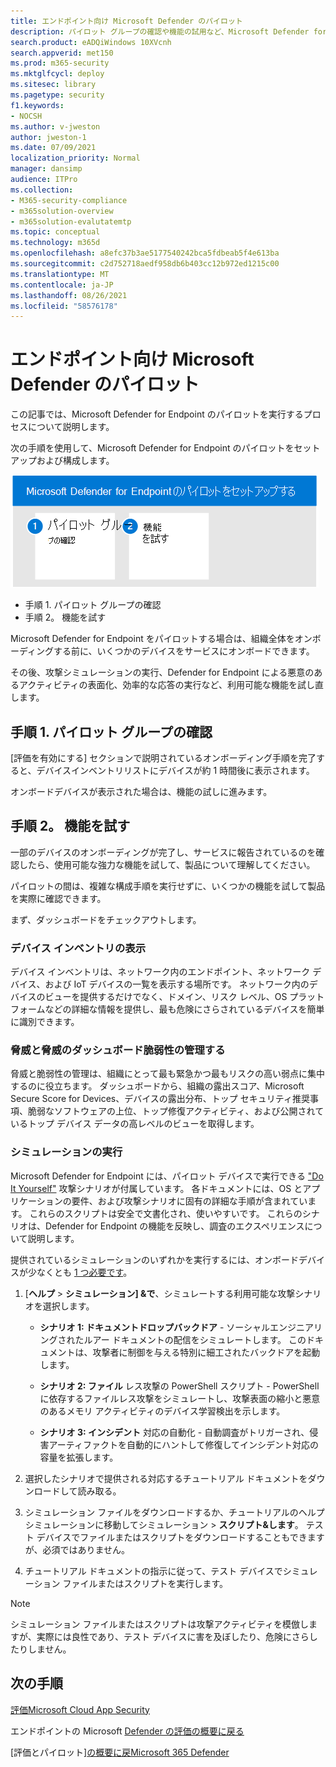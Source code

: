 ```yaml
---
title: エンドポイント向け Microsoft Defender のパイロット
description: パイロット グループの確認や機能の試用など、Microsoft Defender for Endpoint(MDE) のパイロットを実行する方法について説明します。
search.product: eADQiWindows 10XVcnh
search.appverid: met150
ms.prod: m365-security
ms.mktglfcycl: deploy
ms.sitesec: library
ms.pagetype: security
f1.keywords:
- NOCSH
ms.author: v-jweston
author: jweston-1
ms.date: 07/09/2021
localization_priority: Normal
manager: dansimp
audience: ITPro
ms.collection:
- M365-security-compliance
- m365solution-overview
- m365solution-evalutatemtp
ms.topic: conceptual
ms.technology: m365d
ms.openlocfilehash: a8efc37b3ae5177540242bca5fdbeab5f4e613ba
ms.sourcegitcommit: c2d752718aedf958db6b403cc12b972ed1215c00
ms.translationtype: MT
ms.contentlocale: ja-JP
ms.lasthandoff: 08/26/2021
ms.locfileid: "58576178"
---
```

# <a name="pilot-microsoft-defender-for-endpoint"></a>エンドポイント向け Microsoft Defender のパイロット

この記事では、Microsoft Defender for Endpoint のパイロットを実行するプロセスについて説明します。 

次の手順を使用して、Microsoft Defender for Endpoint のパイロットをセットアップおよび構成します。 

![Microsoft Defender for Identity を Defender 評価環境に追加する手順。](../../media/defender/m365-defender-endpoint-pilot-steps.png)

- 手順 1. パイロット グループの確認
- 手順 2。 機能を試す

Microsoft Defender for Endpoint をパイロットする場合は、組織全体をオンボーディングする前に、いくつかのデバイスをサービスにオンボードできます。  

その後、攻撃シミュレーションの実行、Defender for Endpoint による悪意のあるアクティビティの表面化、効率的な応答の実行など、利用可能な機能を試し直します。 

## <a name="step-1-verify-pilot-group"></a>手順 1. パイロット グループの確認
[評価を有効にする] セクションで説明されている[](eval-defender-endpoint-enable-eval.md)オンボーディング手順を完了すると、デバイスインベントリリストにデバイスが約 1 時間後に表示されます。 

オンボードデバイスが表示された場合は、機能の試しに進みます。 

## <a name="step-2-try-out-capabilities"></a>手順 2。 機能を試す
一部のデバイスのオンボーディングが完了し、サービスに報告されているのを確認したら、使用可能な強力な機能を試して、製品について理解してください。

パイロットの間は、複雑な構成手順を実行せずに、いくつかの機能を試して製品を実際に確認できます。

まず、ダッシュボードをチェックアウトします。

### <a name="view-the-device-inventory"></a>デバイス インベントリの表示
デバイス インベントリは、ネットワーク内のエンドポイント、ネットワーク デバイス、および IoT デバイスの一覧を表示する場所です。 ネットワーク内のデバイスのビューを提供するだけでなく、ドメイン、リスク レベル、OS プラットフォームなどの詳細な情報を提供し、最も危険にさらされているデバイスを簡単に識別できます。

### <a name="view-the-threat-and-vulnerability-management-dashboard"></a>脅威と脅威のダッシュボード脆弱性の管理する 
脅威と脆弱性の管理は、組織にとって最も緊急かつ最もリスクの高い弱点に集中するのに役立ちます。 ダッシュボードから、組織の露出スコア、Microsoft Secure Score for Devices、デバイスの露出分布、トップ セキュリティ推奨事項、脆弱なソフトウェアの上位、トップ修復アクティビティ、および公開されているトップ デバイス データの高レベルのビューを取得します。 

### <a name="run-a-simulation"></a>シミュレーションの実行
Microsoft Defender for Endpoint には、パイロット デバイスで実行できる ["Do It Yourself"](https://securitycenter.windows.com/tutorials) 攻撃シナリオが付属しています。  各ドキュメントには、OS とアプリケーションの要件、および攻撃シナリオに固有の詳細な手順が含まれています。 これらのスクリプトは安全で文書化され、使いやすいです。 これらのシナリオは、Defender for Endpoint の機能を反映し、調査のエクスペリエンスについて説明します。

提供されているシミュレーションのいずれかを実行するには、オンボードデバイスが少なくとも [1 つ必要です](../defender-endpoint/onboard-configure.md)。

1. [**ヘルプ**  >  **シミュレーション] &で**、シミュレートする利用可能な攻撃シナリオを選択します。

   - **シナリオ 1: ドキュメントドロップバックドア** - ソーシャルエンジニアリングされたルアー ドキュメントの配信をシミュレートします。 このドキュメントは、攻撃者に制御を与える特別に細工されたバックドアを起動します。

   - **シナリオ 2: ファイル** レス攻撃の PowerShell スクリプト - PowerShell に依存するファイルレス攻撃をシミュレートし、攻撃表面の縮小と悪意のあるメモリ アクティビティのデバイス学習検出を示します。

   - **シナリオ 3: インシデント** 対応の自動化 - 自動調査がトリガーされ、侵害アーティファクトを自動的にハントして修復してインシデント対応の容量を拡張します。

2. 選択したシナリオで提供される対応するチュートリアル ドキュメントをダウンロードして読み取る。

3. シミュレーション ファイルをダウンロードするか、チュートリアルのヘルプ シミュレーションに移動してシミュレーション  >  **スクリプト&します**。 テスト デバイスでファイルまたはスクリプトをダウンロードすることもできますが、必須ではありません。

4. チュートリアル ドキュメントの指示に従って、テスト デバイスでシミュレーション ファイルまたはスクリプトを実行します。

> [!NOTE]
> シミュレーション ファイルまたはスクリプトは攻撃アクティビティを模倣しますが、実際には良性であり、テスト デバイスに害を及ぼしたり、危険にさらしたりしません。

## <a name="next-steps"></a>次の手順
[評価Microsoft Cloud App Security](eval-defender-mcas-overview.md)

エンドポイントの Microsoft [Defender の評価の概要に戻る](eval-defender-endpoint-overview.md)

[評価とパイロット][の概要に戻Microsoft 365 Defender](eval-overview.md)